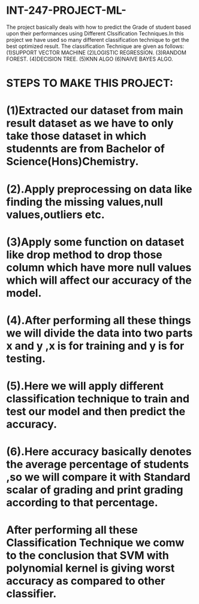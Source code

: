 # INT-247-PROJECT-ML-
The project basically deals with how to predict the Grade of student based upon their performances using Different Clssification Techniques.In this project we have used so many different classification technique to get the best optimized result.
The classification Technique are given as follows:
(1)SUPPORT VECTOR MACHINE
(2)LOGISTIC REGRESSION.
(3)RANDOM FOREST.
(4)DECISION TREE.
(5)KNN ALGO
(6)NAIVE BAYES ALGO.
 
# STEPS TO MAKE THIS PROJECT:
# (1)Extracted our dataset from main result dataset as we have to only take those dataset in which studennts are from Bachelor of Science(Hons)Chemistry.

# (2).Apply preprocessing on data like finding the missing values,null values,outliers etc.

# (3)Apply some function on dataset like drop method to drop those column which have more null values which will affect our accuracy of the model.

# (4).After performing all these things we will divide the data into two parts x and y ,x is for training and y is for testing.
# (5).Here we will apply different classification technique to train and test our model and then predict the accuracy.
# (6).Here accuracy basically denotes the average percentage of students ,so we will compare it with Standard scalar of grading and print grading according to that percentage.

# After performing all these Classification Technique we comw to the conclusion that SVM with polynomial kernel is giving worst accuracy as compared to other classifier.





